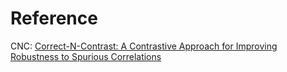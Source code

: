 # Reference

CNC: [Correct-N-Contrast: A Contrastive Approach for Improving Robustness to Spurious Correlations](https://arxiv.org/abs/2203.01517)
